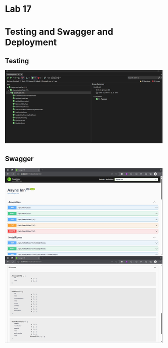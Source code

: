 ﻿
# Lab 17

# Testing and Swagger and Deployment


## Testing


<img src="./lab17/1.jpg" style="width: 1000px;">




## Swagger


<img src="./lab17/2.jpg" style="width: 1000px;">


<img src="./lab17/3.jpg" style="width: 1000px;">

